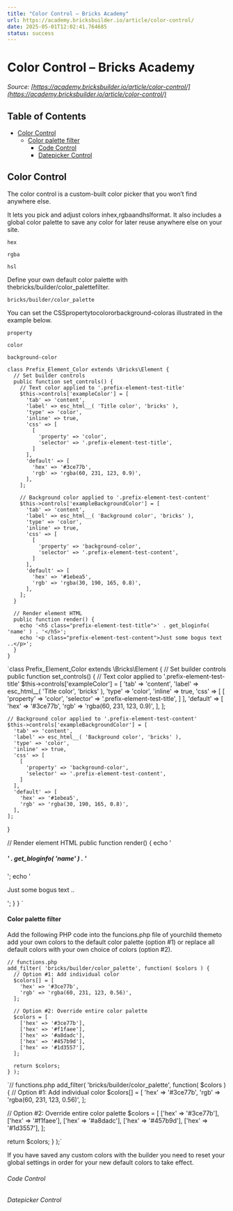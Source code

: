 ```yaml
---
title: "Color Control – Bricks Academy"
url: https://academy.bricksbuilder.io/article/color-control/
date: 2025-05-01T12:02:41.764685
status: success
---
```


# Color Control – Bricks Academy

*Source: [https://academy.bricksbuilder.io/article/color-control/](https://academy.bricksbuilder.io/article/color-control/)*

## Table of Contents

- [Color Control](#color-control)
    - [Color palette filter](#color-palette-filter)
        - [Code Control](#code-control)
        - [Datepicker Control](#datepicker-control)

## Color Control

The color control is a custom-built color picker that you won’t find anywhere else.

It lets you pick and adjust colors inhex,rgbaandhslformat. It also includes a global color palette to save any color for later reuse anywhere else on your site.

`hex`

`rgba`

`hsl`

Define your own default color palette with thebricks/builder/color_palettefilter.

`bricks/builder/color_palette`

You can set the CSSpropertytocolororbackground-coloras illustrated in the example below.

`property`

`color`

`background-color`

```
class Prefix_Element_Color extends \Bricks\Element {
  // Set builder controls
  public function set_controls() {
    // Text color applied to '.prefix-element-test-title'
    $this->controls['exampleColor'] = [
      'tab' => 'content',
      'label' => esc_html__( 'Title color', 'bricks' ),
      'type' => 'color',
      'inline' => true,
      'css' => [
        [
          'property' => 'color',
          'selector' => '.prefix-element-test-title',
        ]
      ],
      'default' => [
        'hex' => '#3ce77b',
        'rgb' => 'rgba(60, 231, 123, 0.9)',
      ],
    ];

    // Background color applied to '.prefix-element-test-content'
    $this->controls['exampleBackgroundColor'] = [
      'tab' => 'content',
      'label' => esc_html__( 'Background color', 'bricks' ),
      'type' => 'color',
      'inline' => true,
      'css' => [
        [
          'property' => 'background-color',
          'selector' => '.prefix-element-test-content',
        ]
      ],
      'default' => [
        'hex' => '#1ebea5',
        'rgb' => 'rgba(30, 190, 165, 0.8)',
      ],
    ];
  }

  // Render element HTML
  public function render() {
    echo '<h5 class="prefix-element-test-title">' . get_bloginfo( 'name' ) . '</h5>';
    echo '<p class="prefix-element-test-content">Just some bogus text ..</p>';
  }
}

```

`class Prefix_Element_Color extends \Bricks\Element {
  // Set builder controls
  public function set_controls() {
    // Text color applied to '.prefix-element-test-title'
    $this->controls['exampleColor'] = [
      'tab' => 'content',
      'label' => esc_html__( 'Title color', 'bricks' ),
      'type' => 'color',
      'inline' => true,
      'css' => [
        [
          'property' => 'color',
          'selector' => '.prefix-element-test-title',
        ]
      ],
      'default' => [
        'hex' => '#3ce77b',
        'rgb' => 'rgba(60, 231, 123, 0.9)',
      ],
    ];

    // Background color applied to '.prefix-element-test-content'
    $this->controls['exampleBackgroundColor'] = [
      'tab' => 'content',
      'label' => esc_html__( 'Background color', 'bricks' ),
      'type' => 'color',
      'inline' => true,
      'css' => [
        [
          'property' => 'background-color',
          'selector' => '.prefix-element-test-content',
        ]
      ],
      'default' => [
        'hex' => '#1ebea5',
        'rgb' => 'rgba(30, 190, 165, 0.8)',
      ],
    ];
  }

  // Render element HTML
  public function render() {
    echo '<h5 class="prefix-element-test-title">' . get_bloginfo( 'name' ) . '</h5>';
    echo '<p class="prefix-element-test-content">Just some bogus text ..</p>';
  }
}
`

#### Color palette filter

Add the following PHP code into the funcions.php file of yourchild themeto add your own colors to the default color palette (option #1) or replace all default colors with your own choice of colors (option #2).

```
// functions.php
add_filter( 'bricks/builder/color_palette', function( $colors ) {
  // Option #1: Add individual color
  $colors[] = [
    'hex' => '#3ce77b',
    'rgb' => 'rgba(60, 231, 123, 0.56)',
  ];

  // Option #2: Override entire color palette
  $colors = [
    ['hex' => '#3ce77b'],
    ['hex' => '#f1faee'],
    ['hex' => '#a8dadc'],
    ['hex' => '#457b9d'],
    ['hex' => '#1d3557'],
  ];

  return $colors;
} );
```

`// functions.php
add_filter( 'bricks/builder/color_palette', function( $colors ) {
  // Option #1: Add individual color
  $colors[] = [
    'hex' => '#3ce77b',
    'rgb' => 'rgba(60, 231, 123, 0.56)',
  ];

  // Option #2: Override entire color palette
  $colors = [
    ['hex' => '#3ce77b'],
    ['hex' => '#f1faee'],
    ['hex' => '#a8dadc'],
    ['hex' => '#457b9d'],
    ['hex' => '#1d3557'],
  ];

  return $colors;
} );`

If you have saved any custom colors with the builder you need to reset your global settings in order for your new default colors to take effect.

###### Code Control

###### Datepicker Control

